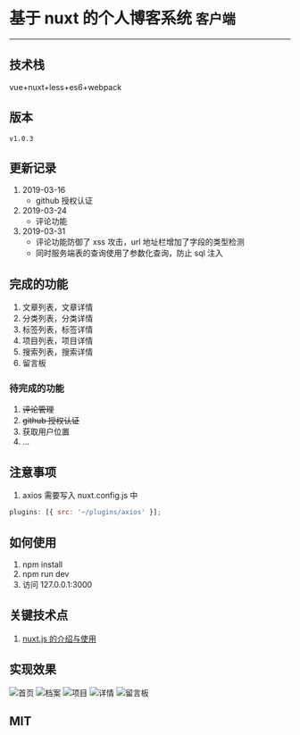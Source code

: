 # 基于 nuxt 的个人博客系统 `客户端`

---

## 技术栈

vue+nuxt+less+es6+webpack

## 版本

`v1.0.3`

## 更新记录

1. 2019-03-16
   - github 授权认证
2. 2019-03-24
   - 评论功能
3. 2019-03-31
   - 评论功能防御了 xss 攻击，url 地址栏增加了字段的类型检测
   - 同时服务端表的查询使用了参数化查询，防止 sql 注入

## 完成的功能

1. 文章列表，文章详情
2. 分类列表，分类详情
3. 标签列表，标签详情
4. 项目列表，项目详情
5. 搜索列表，搜索详情
6. 留言板

### 待完成的功能

1. ~~评论管理~~
2. ~~github 授权认证~~
3. 获取用户位置
4. ...

## 注意事项

1. axios 需要写入 nuxt.config.js 中

```js
plugins: [{ src: '~/plugins/axios' }];
```

## 如何使用

1. npm install
2. npm run dev
3. 访问 127.0.0.1:3000

## 关键技术点

1. [nuxt.js 的介绍与使用](https://github.com/dirkhe1051931999/hjBlog/blob/master/blog-vueBlog/lessons/01.md)

## 实现效果

![首页](https://github.com/dirkhe1051931999/vue-myBlog/blob/master/screenshot/1.png) ![档案](https://github.com/dirkhe1051931999/vue-myBlog/blob/master/screenshot/2.png) ![项目](https://github.com/dirkhe1051931999/vue-myBlog/blob/master/screenshot/3.png) ![详情](https://github.com/dirkhe1051931999/vue-myBlog/blob/master/screenshot/4.png) ![留言板](https://github.com/dirkhe1051931999/vue-myBlog/blob/master/screenshot/5.jpg)

## MIT
